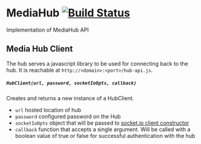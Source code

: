 MediaHub [![Build Status](https://travis-ci.org/Colum-SMA-Dev/MediaHub.svg?branch=master)](https://travis-ci.org/Colum-SMA-Dev/MediaHub)
========

Implementation of MediaHub API

Media Hub Client
--------

The hub serves a javascript library to be used for connecting back to the hub.  It is reachable at `http://<domain>:<port>/hub-api.js`.  

##### `HubClient(url, password, socketIoOpts, callback)`

Creates and returns a new instance of a HubClient.  

* `url` hosted location of hub
* `password` configured password on the Hub
* `socketIoOpts` object that will be passed to [socket.io client constructor](http://socket.io/docs/client-api/)
* `callback` function that accepts a single argument.  Will be called with a boolean value of true or false for successful authentication with the hub

